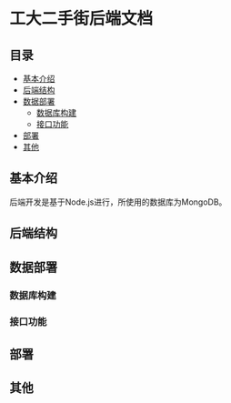 # 工大二手街后端文档

## 目录  
* [基本介绍](#基本介绍)  
* [后端结构](#后端结构)  
* [数据部署](#数据部署)
  * [数据库构建](#数据库构建)    
  * [接口功能](#接口功能)    
* [部署](#部署)  
* [其他](#其他)  

<a name="基本介绍"></a>
## 基本介绍

后端开发是基于Node.js进行，所使用的数据库为MongoDB。

<a name="后端结构"></a>
## 后端结构



<a name="数据部署"></a>
## 数据部署

<a name="数据库构建"></a>
### 数据库构建

<a name="接口功能"></a>
### 接口功能

<a name="部署"></a>
## 部署

<a name="其他"></a>
## 其他